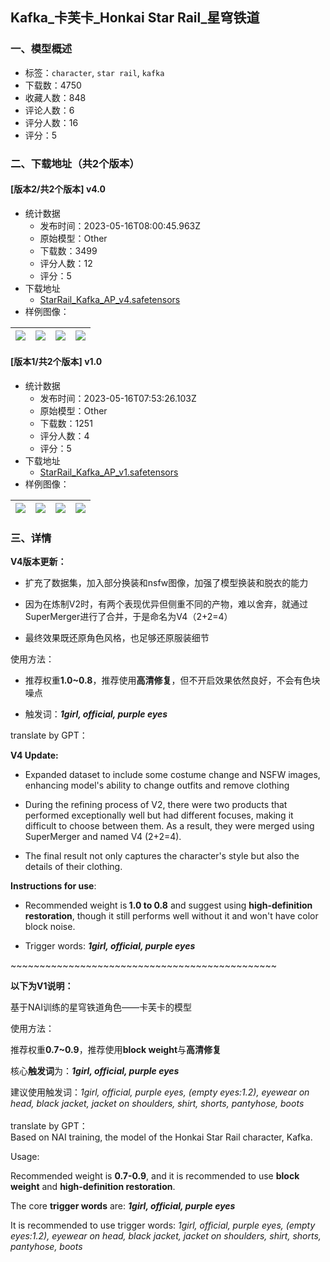 ## Kafka_卡芙卡_Honkai Star Rail_星穹铁道
### 一、模型概述

- 标签：`character`, `star rail`, `kafka`
- 下载数：4750
- 收藏人数：848
- 评论人数：6
- 评分人数：16
- 评分：5

### 二、下载地址（共2个版本）

#### [版本2/共2个版本] v4.0

- 统计数据
  - 发布时间：2023-05-16T08:00:45.963Z
  - 原始模型：Other
  - 下载数：3499
  - 评分人数：12
  - 评分：5
- 下载地址
  - [StarRail_Kafka_AP_v4.safetensors](https://civitai.com/api/download/models/72101)
- 样例图像：

| <img src="https://image.civitai.com/xG1nkqKTMzGDvpLrqFT7WA/f09a9e27-0b16-43df-bbfc-3f4f063cb92c/width=450/814597.jpeg" /> | <img src="https://image.civitai.com/xG1nkqKTMzGDvpLrqFT7WA/be43e9d5-e1ff-4c0d-8a75-39440116b2d2/width=450/814600.jpeg" /> | <img src="https://image.civitai.com/xG1nkqKTMzGDvpLrqFT7WA/04a4c5d9-4d0f-41b9-901c-13ab79507cbc/width=450/805098.jpeg" /> | <img src="https://image.civitai.com/xG1nkqKTMzGDvpLrqFT7WA/cc410966-7bb9-4881-8ccc-87861717bc6b/width=450/805101.jpeg" /> |
| ---- | ---- | ---- | ---- |

#### [版本1/共2个版本] v1.0

- 统计数据
  - 发布时间：2023-05-16T07:53:26.103Z
  - 原始模型：Other
  - 下载数：1251
  - 评分人数：4
  - 评分：5
- 下载地址
  - [StarRail_Kafka_AP_v1.safetensors](https://civitai.com/api/download/models/49808)
- 样例图像：

| <img src="https://image.civitai.com/xG1nkqKTMzGDvpLrqFT7WA/62cda853-76c3-4ddb-54d6-c4fa0e251c00/width=450/535530.jpeg" /> | <img src="https://image.civitai.com/xG1nkqKTMzGDvpLrqFT7WA/476d9f51-be78-462a-2aa8-1cc9724d1c00/width=450/535531.jpeg" /> | <img src="https://image.civitai.com/xG1nkqKTMzGDvpLrqFT7WA/9cd359e4-65d6-4604-ee34-ca4bc4644d00/width=450/535524.jpeg" /> | <img src="https://image.civitai.com/xG1nkqKTMzGDvpLrqFT7WA/8d30e569-ab39-494d-91d5-9cd41d7b7200/width=450/535521.jpeg" /> |
| ---- | ---- | ---- | ---- |


### 三、详情
<p><strong>V4版本更新：</strong></p><ul><li><p>扩充了数据集，加入部分换装和nsfw图像，加强了模型换装和脱衣的能力</p></li><li><p>因为在炼制V2时，有两个表现优异但侧重不同的产物，难以舍弃，就通过SuperMerger进行了合并，于是命名为V4（2+2=4）</p></li><li><p>最终效果既还原角色风格，也足够还原服装细节</p></li></ul><p></p><p>使用方法：</p><ul><li><p>推荐权重<strong>1.0~0.8</strong>，推荐使用<strong>高清修复</strong>，但不开启效果依然良好，不会有色块噪点</p></li><li><p>触发词：<strong><em>1girl, official, purple eyes</em></strong></p></li></ul><p></p><p>translate by GPT：</p><p><strong>V4 Update:</strong></p><ul><li><p>Expanded dataset to include some costume change and NSFW images, enhancing model's ability to change outfits and remove clothing</p></li><li><p>During the refining process of V2, there were two products that performed exceptionally well but had different focuses, making it difficult to choose between them. As a result, they were merged using SuperMerger and named V4 (2+2=4).</p></li><li><p>The final result not only captures the character's style but also the details of their clothing.</p></li></ul><p><strong>Instructions for use</strong>:</p><ul><li><p>Recommended weight is<strong> 1.0 to 0.8</strong> and suggest using <strong>high-definition restoration</strong>, though it still performs well without it and won't have color block noise.</p></li><li><p>Trigger words: <strong><em>1girl, official, purple eyes</em></strong></p></li></ul><p></p><p></p><p>~~~~~~~~~~~~~~~~~~~~~~~~~~~~~~~~~~~~~~~~~~~~~~</p><p></p><p></p><p><strong>以下为V1说明：</strong></p><p>基于NAI训练的星穹铁道角色——卡芙卡的模型</p><p></p><p>使用方法：</p><p>推荐权重<strong>0.7~0.9</strong>，推荐使用<strong>block weight</strong>与<strong>高清修复</strong></p><p></p><p>核心<strong>触发词</strong>为：<strong><em>1girl, official, purple eyes</em></strong></p><p></p><p>建议使用触发词：<em>1girl, official, purple eyes, (empty eyes:1.2), eyewear on head, black jacket, jacket on shoulders, shirt, shorts, pantyhose, boots</em><br /><br />translate by GPT：<br />Based on NAI training, the model of the Honkai Star Rail character, Kafka.</p><p></p><p>Usage:</p><p>Recommended weight is <strong>0.7-0.9</strong>, and it is recommended to use <strong>block weight</strong> and <strong>high-definition restoration</strong>.</p><p></p><p>The core <strong>trigger words</strong> are: <strong><em>1girl, official, purple eyes</em></strong></p><p></p><p>It is recommended to use trigger words: <em>1girl, official, purple eyes, (empty eyes:1.2), eyewear on head, black jacket, jacket on shoulders, shirt, shorts, pantyhose, boots</em></p>